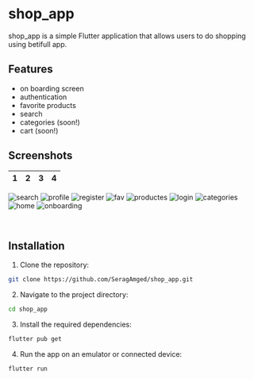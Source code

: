 # shop_app

 shop_app is a simple Flutter application that allows users to do shopping using betifull app.

## Features

- on boarding screen
- authentication
- favorite products
- search
- categories (soon!)
- cart (soon!)

## Screenshots

|1|2|3|4|
|:----------:|:-------------:|:------:|:------:|

![search](https://github.com/SeragAmged/shop_app/assets/71095930/4b70d951-bde3-4dcc-9851-38a02639561e)
![profile](https://github.com/SeragAmged/shop_app/assets/71095930/7ff7cdb1-2aa0-4ca2-b04e-8a31d9499103)
![register](https://github.com/SeragAmged/shop_app/assets/71095930/8a0f029d-e038-43a9-9afe-144464fa2c26)
![fav](https://github.com/SeragAmged/shop_app/assets/71095930/5a9755f9-e121-4e73-b402-1ec79279b68b)
![productes](https://github.com/SeragAmged/shop_app/assets/71095930/842f625f-2a4f-4b59-9911-5a81038bddd2)
![login](https://github.com/SeragAmged/shop_app/assets/71095930/959fca60-f770-4140-85e9-32d528a2ec8d)
![categories](https://github.com/SeragAmged/shop_app/assets/71095930/b90202be-3f03-4364-88fc-16566da86a72)
![home](https://github.com/SeragAmged/shop_app/assets/71095930/6a2d6c43-a7a2-4e10-bf91-3255e8e22e07)
![onboarding](https://github.com/SeragAmged/shop_app/assets/71095930/f375baf2-8798-4fd5-adaa-9275408d756b)


<br>

## Installation

1. Clone the repository:

```bash
git clone https://github.com/SeragAmged/shop_app.git
```

2. Navigate to the project directory:

```bash
cd shop_app
```

3. Install the required dependencies:

```bash
flutter pub get
```

4. Run the app on an emulator or connected device:

```bash
flutter run
```
